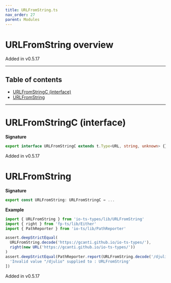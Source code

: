 ```yaml
---
title: URLFromString.ts
nav_order: 27
parent: Modules
---
```


# URLFromString overview

Added in v0.5.17

---

<h2 class="text-delta">Table of contents</h2>

- [URLFromStringC (interface)](#urlfromstringc-interface)
- [URLFromString](#urlfromstring)

---

# URLFromStringC (interface)

**Signature**

```ts
export interface URLFromStringC extends t.Type<URL, string, unknown> {}
```

Added in v0.5.17

# URLFromString

**Signature**

```ts
export const URLFromString: URLFromStringC = ...
```

**Example**

```ts
import { URLFromString } from 'io-ts-types/lib/URLFromString'
import { right } from 'fp-ts/lib/Either'
import { PathReporter } from 'io-ts/lib/PathReporter'

assert.deepStrictEqual(
  URLFromString.decode('https://gcanti.github.io/io-ts-types/'),
  right(new URL('https://gcanti.github.io/io-ts-types/'))
)
assert.deepStrictEqual(PathReporter.report(URLFromString.decode('/djulio')), [
  'Invalid value "/djulio" supplied to : URLFromString'
])
```

Added in v0.5.17
